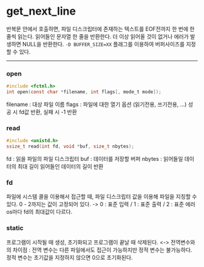 # get_next_line




반복문 안에서 호출하면, 파일 디스크립터에 존재하는 텍스트를 EOF전까지 한 번에 한 줄씩 읽는다.
읽어들인 문자열 한 줄을 반환한다. 더 이상 읽어올 것이 없거나 에러가 발생하면 NULL을 반환한다.
```-D BUFFER_SIZE=XX``` 플래그를 이용하여 버퍼사이즈를 지정할 수 있다.




------------


### open
``` C
#include <fctnl.h>
int open(const char *filename, int flags[, mode_t mode]);
```
filename    : 대상 파일 이름
flags       : 파일에 대한 열기 옵션 (읽기전용, 쓰기전용, ...)
성공 시 fd값 반환, 실패 시 -1 반환

### read
``` C
#include <unistd.h>
ssize_t read(int fd, void *buf, size_t nbytes);
```
fd          : 읽을 파일의 파일 디스크립터
buf         : 데이터를 저장할 버퍼
nbytes      : 읽어들일 데이터의 최대 길이
읽어들인 데이터의 길이 반환

### fd
파일에 시스템 콜을 이용해서 접근할 때, 파일 디스크립터 값을 이용해 파일을 지칭할 수 있다.
0 - 2까지는 값이 고정되어 있다. -> 0 : 표준 입력 / 1 : 표준 출력 / 2 : 표준 에러
os마다 fd의 최대값이 다르다.

### static
프로그램이 시작될 때 생성, 초기화되고 프로그램이 끝날 때 삭제된다.
<-> 전역변수와의 차이점 : 전역 변수는 다른 파일에서도 접근이 가능하지만 정적 변수는 불가능하다.
정적 변수는 초기값을 지정하지 않으면 0으로 초기화된다.
